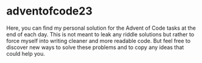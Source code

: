 # adventofcode23
Here, you can find my personal solution for the Advent of Code tasks at the end of each day.
This is not meant to leak any riddle solutions but rather to force myself into writing cleaner and more readable code. 
But feel free to discover new ways to solve these problems and to copy any ideas that could help you.

